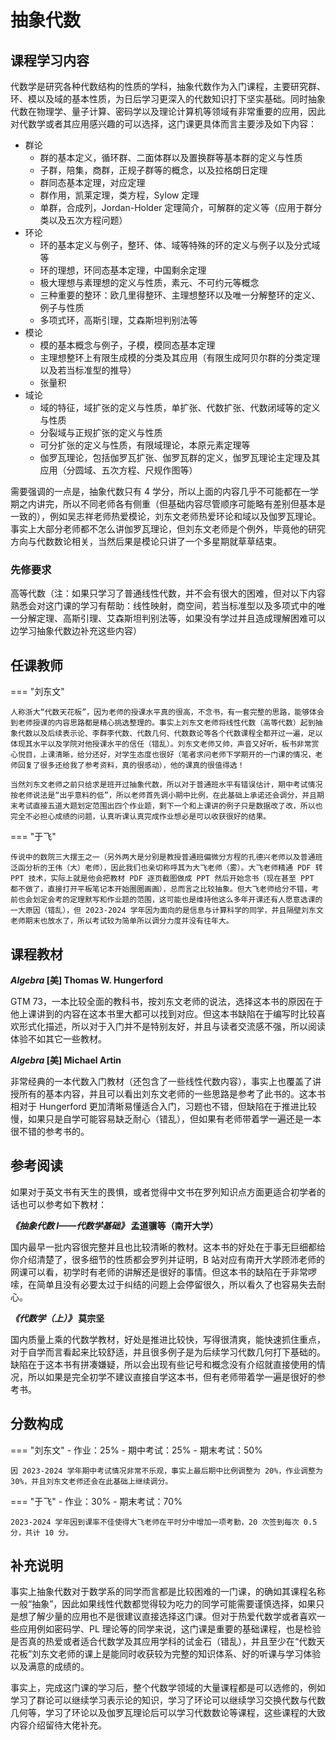 # 抽象代数

## 课程学习内容

代数学是研究各种代数结构的性质的学科，抽象代数作为入门课程，主要研究群、环、模以及域的基本性质，为日后学习更深入的代数知识打下坚实基础。同时抽象代数在物理学、量子计算、密码学以及理论计算机等领域有非常重要的应用，因此对代数学或者其应用感兴趣的可以选择，这门课更具体而言主要涉及如下内容：

- 群论
    - 群的基本定义，循环群、二面体群以及置换群等基本群的定义与性质
    - 子群，陪集，商群，正规子群等的概念，以及拉格朗日定理
    - 群同态基本定理，对应定理
    - 群作用，凯莱定理，类方程，Sylow 定理
    - 单群，合成列，Jordan-Holder 定理简介，可解群的定义等（应用于群分类以及五次方程问题）
- 环论
    - 环的基本定义与例子，整环、体、域等特殊的环的定义与例子以及分式域等
    - 环的理想，环同态基本定理，中国剩余定理
    - 极大理想与素理想的定义与性质，素元、不可约元等概念
    - 三种重要的整环：欧几里得整环、主理想整环以及唯一分解整环的定义、例子与性质
    - 多项式环，高斯引理，艾森斯坦判别法等
- 模论
    - 模的基本概念与例子，子模，模同态基本定理
    - 主理想整环上有限生成模的分类及其应用（有限生成阿贝尔群的分类定理以及若当标准型的推导）
    - 张量积
- 域论
    - 域的特征，域扩张的定义与性质，单扩张、代数扩张、代数闭域等的定义与性质
    - 分裂域与正规扩张的定义与性质
    - 可分扩张的定义与性质，有限域理论，本原元素定理等
    - 伽罗瓦理论，包括伽罗瓦扩张、伽罗瓦群的定义，伽罗瓦理论主定理及其应用（分圆域、五次方程、尺规作图等）

需要强调的一点是，抽象代数只有 4 学分，所以上面的内容几乎不可能都在一学期之内讲完，所以不同老师各有侧重（但基础内容尽管顺序可能略有差别但基本是一致的），例如吴志祥老师热爱模论，刘东文老师热爱环论和域以及伽罗瓦理论。事实上大部分老师都不怎么讲伽罗瓦理论，但刘东文老师是个例外，毕竟他的研究方向与代数数论相关，当然后果是模论只讲了一个多星期就草草结束。

### 先修要求

高等代数（注：如果只学习了普通线性代数，并不会有很大的困难，但对以下内容熟悉会对这门课的学习有帮助：线性映射，商空间，若当标准型以及多项式中的唯一分解定理、高斯引理、艾森斯坦判别法等，如果没有学过并且造成理解困难可以边学习抽象代数边补充这些内容）

## 任课教师

=== "刘东文"

    人称浙大“代数天花板”，因为老师的授课水平真的很高，不念书，有一套完整的思路，能够体会到老师授课的内容思路都是精心挑选整理的。事实上刘东文老师将线性代数（高等代数）起到抽象代数以及后续表示论、李群李代数、代数几何、代数数论等各个代数课程全都开过一遍，足以体现其水平以及学院对他授课水平的信任（错乱）。刘东文老师又帅，声音又好听，板书非常赏心悦目，上课清晰，给分还好，对学生态度也很好（笔者求问老师下学期开的一门课的情况，老师回复了很多还给我了参考资料，真的很感动），他的课真的很值得选！

    当然刘东文老师之前只给求是班开过抽象代数，所以对于普通班水平有错误估计，期中考试情况按老师说法是“出乎意料的低”，所以老师首先调小期中比例，在此基础上承诺还会调分，并且期末考试直接五道大题划定范围出四个作业题，剩下一个和上课讲的例子只是数据改了改，所以也完全不必担心成绩的问题，认真听课认真完成作业想必是可以收获很好的结果。

=== "于飞"

    传说中的数院三大摆王之一（另外两大是分别是教授普通班偏微分方程的孔德兴老师以及普通班泛函分析的王伟（大）老师），因此我们也亲切称呼其为大飞老师（雾）。大飞老师精通 PDF 转 PPT 技术，实际上就是他会把教材 PDF 逐页截图做成 PPT 然后开始念书（现在甚至 PPT 都不做了，直接打开平板笔记本开始圈圈画画），总而言之比较抽象。但大飞老师给分不错，考前也会划定会考的定理默写和作业题的范围，这可能也是维持他这么多年开课还有人愿意选课的一大原因（错乱），但 2023-2024 学年因为面向的是信息与计算科学的同学，并且隔壁刘东文老师期末也放水了，所以考试较为简单所以调分力度并没有往年大。

## 课程教材

***Algebra* [美] Thomas W. Hungerford**

GTM 73，一本比较全面的教科书，按刘东文老师的说法，选择这本书的原因在于他上课讲到的内容在这本书里大都可以找到对应。但这本书缺陷在于编写时比较喜欢形式化描述，所以对于入门并不是特别友好，并且与读者交流感不强，所以阅读体验不如其它一些教材。

***Algebra* [美] Michael Artin**

非常经典的一本代数入门教材（还包含了一些线性代数内容），事实上也覆盖了讲授所有的基本内容，并且可以看出刘东文老师的一些思路是参考了此书的。这本书相对于 Hungerford 更加清晰易懂适合入门，习题也不错，但缺陷在于推进比较慢，如果只是自学可能容易缺乏耐心（错乱），但如果有老师带着学一遍还是一本很不错的参考书的。

## 参考阅读

如果对于英文书有天生的畏惧，或者觉得中文书在罗列知识点方面更适合初学者的话也可以参考如下教材：

***《抽象代数 I——代数学基础》* 孟道骥等（南开大学）**

国内最早一批内容很完整并且也比较清晰的教材。这本书的好处在于事无巨细都给你介绍清楚了，很多细节的性质都会罗列并证明，B 站对应有南开大学顾沛老师的网课可以看，初学时有老师的讲解还是很好的事情。但这本书的缺陷在于非常啰嗦，在简单且没有必要太过于纠结的问题上会停留很久，所以看久了也容易失去耐心。

***《代数学（上）》* 莫宗坚**

国内质量上乘的代数学教材，好处是推进比较快，写得很清爽，能快速抓住重点，对于自学而言看起来比较舒适，并且很多例子是为后续学习代数几何打下基础的。缺陷在于这本书有拼凑嫌疑，所以会出现有些记号和概念没有介绍就直接使用的情况，所以如果是完全初学不建议直接自学这本书，但有老师带着学一遍是很好的参考书。

## 分数构成

=== "刘东文"
    - 作业：25%
    - 期中考试：25%
    - 期末考试：50%

    因 2023-2024 学年期中考试情况非常不乐观，事实上最后期中比例调整为 20%，作业调整为 30%，并且刘东文老师还会在此基础上继续调分。

=== "于飞"
    - 作业：30%
    - 期末考试：70%

    2023-2024 学年因到课率不佳使得大飞老师在平时分中增加一项考勤，20 次签到每次 0.5 分，共计 10 分。

## 补充说明

事实上抽象代数对于数学系的同学而言都是比较困难的一门课，的确如其课程名称一般“抽象”，因此如果线性代数都觉得较为吃力的同学可能需要谨慎选择，如果只是想了解少量的应用也不是很建议直接选择这门课。但对于热爱代数学或者喜欢一些应用例如密码学、PL 理论等的同学来说，这门课是重要的基础课程，也是检验是否真的热爱或者适合代数学及其应用学科的试金石（错乱），并且至少在“代数天花板”刘东文老师的课上是能同时收获较为完整的知识体系、好的听课与学习体验以及满意的成绩的。

事实上，完成这门课的学习后，整个代数学领域的大量课程都是可以选修的，例如学习了群论可以继续学习表示论的知识，学习了环论可以继续学习交换代数与代数几何等，学习了环论以及伽罗瓦理论后可以学习代数数论等课程，这些课程的大致内容介绍留待大佬补充。
